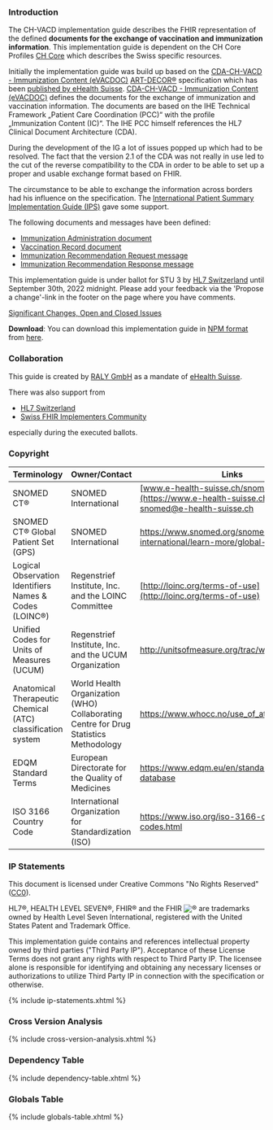 <!--<div markdown="1" class="stu-note">
This implementation guide is under STU ballot by [HL7 Switzerland](http://hl7.ch/) until September 24th, 2021 midnight. 
Please add your feedback via the ‘Propose a change’-link in the footer on the page where you have comments.
</div>-->

### Introduction
The CH-VACD implementation guide describes the FHIR representation of the defined **documents for the exchange of vaccination and immunization information**. 
This implementation guide is dependent on the CH Core Profiles [CH Core](http://fhir.ch/ig/ch-core/index.html) which describes the Swiss specific resources.

Initially the implementation guide was build up based on the [CDA-CH-VACD - Immunization Content (eVACDOC)](https://art-decor.org/art-decor/decor-project--cdachvacd)
[ART-DECOR®](https://www.art-decor.org/mediawiki/index.php/Main_Page) specification which has been [published by eHealth Suisse](http://ehealthsuisse.art-decor.org/). 
[CDA-CH-VACD - Immunization Content (eVACDOC)](https://art-decor.org/art-decor/decor-project--cdachvacd) defines the documents for the exchange of 
immunization and vaccination information.
The documents are based on the IHE Technical Framework „Patient Care Coordination (PCC)“ with the profile „Immunization Content (IC)“. 
The IHE PCC himself references the HL7 Clinical Document Architecture (CDA).

During the development of the IG a lot of issues popped up which had to be resolved. The fact that the version 2.1 of the CDA was not really in use led to the cut of the reverse compatibility to the CDA in order to be able to set up a proper and usable exchange format based on FHIR.

The circumstance to be able to exchange the information across borders had his influence on the specification. The [International Patient Summary Implementation Guide (IPS)](http://hl7.org/fhir/uv/ips/) gave some support.

The following documents and messages have been defined:
- [Immunization Administration document](immunization-administration-document.html)
- [Vaccination Record document](vaccination-record-document.html)
- [Immunization Recommendation Request message](immunization-recommendation-request-message.html)
- [Immunization Recommendation Response message](immunization-recommendation-response-message.html)


<div markdown="1" class="stu-note">

This implementation guide is under ballot for STU 3 by [HL7 Switzerland](https://www.hl7.ch/) until September 30th, 2022 midnight. Please add your feedback via the 'Propose a change'-link in the footer on the page where you have comments.

[Significant Changes, Open and Closed Issues](changelog.html)

</div>

**Download**: You can download this implementation guide in [NPM format](https://confluence.hl7.org/display/FHIR/NPM+Package+Specification) from [here](package.tgz).

### Collaboration
This guide is created by [RALY GmbH](https://www.raly.ch) as a mandate of [eHealth Suisse](https://www.e-health-suisse.ch/startseite.html).

There was also support from
* [HL7 Switzerland](https://www.hl7.ch)
* [Swiss FHIR Implementers Community](https://www.fhir.ch/)

especially during the executed ballots.


### Copyright

| Terminology | Owner/Contact | Links |
| - | - | -- |
| SNOMED CT® | SNOMED International |  [www.e-health-suisse.ch/snomedct](https://www.e-health-suisse.ch/snomedct) or [snomed@e-health-suisse.ch](mailto:snomed@e-health-suisse.ch) |
| SNOMED CT® Global Patient Set (GPS) | SNOMED International | https://www.snomed.org/snomed-international/learn-more/global-patient-set|
| Logical Observation Identifiers Names & Codes (LOINC®) | Regenstrief Institute, Inc. and the LOINC Committee| [http://loinc.org/terms-of-use](http://loinc.org/terms-of-use) |
| Unified Codes for Units of Measures (UCUM)  | Regenstrief Institute, Inc. and the UCUM Organization | http://unitsofmeasure.org/trac/wiki/TermsOfUse |
| Anatomical Therapeutic Chemical (ATC) classification system | World Health Organization (WHO) Collaborating Centre for Drug Statistics Methodology | https://www.whocc.no/use_of_atc_ddd/ |
| EDQM Standard Terms | European Directorate for the Quality of Medicines | https://www.edqm.eu/en/standard-terms-database |
| ISO 3166 Country Code | International Organization for Standardization (ISO)  |  https://www.iso.org/iso-3166-country-codes.html |

### IP Statements
This document is licensed under Creative Commons "No Rights Reserved" ([CC0](https://creativecommons.org/publicdomain/zero/1.0/)).

HL7®, HEALTH LEVEL SEVEN®, FHIR® and the FHIR <img src="icon-fhir-16.png" style="float: none; margin: 0px; padding: 0px; vertical-align: bottom"/>&reg; are trademarks owned by Health Level Seven International, registered with the United States Patent and Trademark Office.

This implementation guide contains and references intellectual property owned by third parties ("Third Party IP"). Acceptance of these License Terms does not grant any rights with respect to Third Party IP. The licensee alone is responsible for identifying and obtaining any necessary licenses or authorizations to utilize Third Party IP in connection with the specification or otherwise.

{% include ip-statements.xhtml %}

### Cross Version Analysis

{% include cross-version-analysis.xhtml %}

### Dependency Table

{% include dependency-table.xhtml %}

### Globals Table

{% include globals-table.xhtml %}
